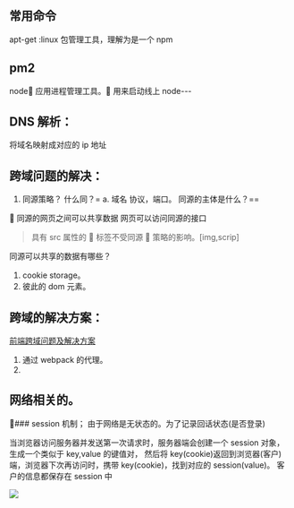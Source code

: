 ## 常用命令

apt-get :linux 包管理工具，理解为是一个 npm

## pm2

node 应用进程管理工具。
用来启动线上 node---

## DNS 解析：

将域名映射成对应的 ip 地址

## 跨域问题的解决：

1. 同源策略？
   什么同？=
   a. 域名 协议，端口。
   同源的主体是什么？==

 同源的网页之间可以共享数据
网页可以访问同源的接口

> 具有 src 属性的  标签不受同源  策略的影响。[img,scrip]

同源可以共享的数据有哪些？

1. cookie storage。
2. 彼此的 dom 元素。

## 跨域的解决方案：

[前端跨域问题及解决方案](https://github.com/wengjq/Blog/issues/2)

1. 通过 webpack 的代理。
2.

## 网络相关的。

### session 机制；
由于网络是无状态的。为了记录回话状态(是否登录)

当浏览器访问服务器并发送第一次请求时，服务器端会创建一个 session 对象，生成一个类似于 key,value 的键值对， 然后将 key(cookie)返回到浏览器(客户)端，浏览器下次再访问时，携带 key(cookie)，找到对应的 session(value)。 客户的信息都保存在 session 中

![](https://raw.githubusercontent.com/NotBadPad/learn-note/master/other/old/learn-2/1.jpg)
